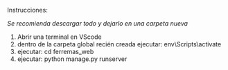 Instrucciones:

*Se recomienda descargar todo y dejarlo en una carpeta nueva*


1. Abrir una terminal en VScode
2. dentro de la carpeta global recién creada ejecutar: env\Scripts\activate
3. ejecutar: cd ferremas_web
4. ejecutar: python manage.py runserver
